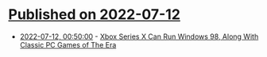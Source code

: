 # [Published on 2022-07-12](index.md)

* [2022-07-12, 00:50:00](https://games.slashdot.org/story/22/07/11/2129233/xbox-series-x-can-run-windows-98-along-with-classic-pc-games-of-the-era?utm_source=rss1.0mainlinkanon&utm_medium=feed) - [Xbox Series X Can Run Windows 98, Along With Classic PC Games of The Era](https://games.slashdot.org/story/22/07/11/2129233/xbox-series-x-can-run-windows-98-along-with-classic-pc-games-of-the-era?utm_source=rss1.0mainlinkanon&utm_medium=feed)
